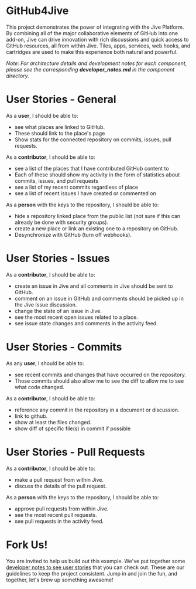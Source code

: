# GitHub4Jive

This project demonstrates the power of integrating with the Jive Platform. By combining all
of the major collaborative elements of GitHub into one add-on, Jive can drive innovation
with rich discussions and quick access to GitHub resources, all from within Jive. Tiles, apps,
services, web hooks, and cartridges are used to make this experience both natural and
powerful.

*Note: For architecture details and development notes for each component, please see the corresponding **developer_notes.md** in the component directory.*

# User Stories - General
As a **user**, I should be able to:
* see what places are linked to GitHub. 
* These should link to the place's page
* Show stats for the connected repository on commits, issues, pull requests.

As a **contributor**, I should be able to:
* see a list of the places that I have contributed GitHub content to
* Each of these should show my activity in the form of statistics about commits, issues, and pull requests
* see a list of my recent commits regardless of place
* see a list of recent issues I have created or commented on

As a **person** with the keys to the repository, I should be able to:
* hide a repository linked place from the public list (not sure if this can already be done with security groups).
* create a new place or link an existing one to a repository on GitHub. 
* Desynchronize with GitHub (turn off webhooks).

# User Stories - Issues
As a **contributor**, I should be able to:
* create an issue in Jive and all comments in Jive should be sent to GitHub.
* comment on an issue in GitHub and comments should be picked up in the Jive Issue discussion.
* change the state of an issue in Jive.
* see the most recent open issues related to a place.
* see issue state changes and comments in the activity feed.

# User Stories - Commits
As any **user**, I should be able to:
* see recent commits and changes that have occurred on the repository.
* Those commits should also allow me to see the diff to allow me to see what code changed.

As a **contributor**, I should be able to:
* reference any commit in the repository in a document or discussion.
* link to github.
* show at least the files changed.
* show diff of specific file(s) in commit if possible

# User Stories - Pull Requests
As a **contributor**, I should be able to:
* make a pull request from within Jive.
* discuss the details of the pull request.

As a **person** with the keys to the repository, I should be able to:
* approve pull requests from within Jive.
* see the most recent pull requests.
* see pull requests in the activity feed.

# Fork Us!
You are invited to help us build out this example. We've put together some [developer notes to see user stories](https://community.jivesoftware.com/docs/DOC-126536)
that you can check out. These are our guidelines to keep the project consistent. Jump in and join the fun, and together, let's brew up something awesome!
